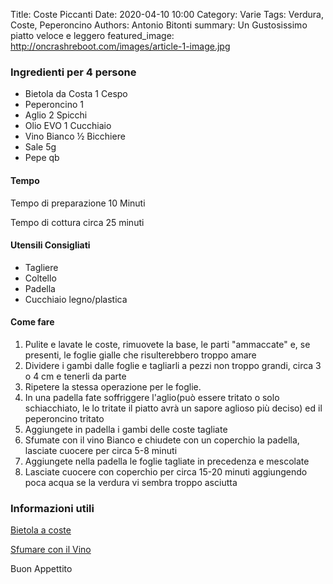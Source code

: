 Title: Coste Piccanti
Date: 2020-04-10 10:00
Category: Varie
Tags: Verdura, Coste, Peperoncino
Authors: Antonio Bitonti
summary: Un Gustosissimo piatto veloce e leggero
featured_image: http://oncrashreboot.com/images/article-1-image.jpg

### Ingredienti per 4 persone

- Bietola da Costa 1 Cespo
- Peperoncino 1
- Aglio 2 Spicchi
- Olio EVO 1 Cucchiaio
- Vino Bianco ½ Bicchiere
- Sale 5g
- Pepe qb

#### Tempo
Tempo di preparazione 10 Minuti

Tempo di cottura circa 25 minuti

#### Utensili Consigliati
- Tagliere
- Coltello
- Padella
- Cucchiaio legno/plastica


#### Come fare
1. Pulite e lavate le coste, rimuovete la base, le parti "ammaccate" e, se presenti, le foglie gialle che risulterebbero troppo amare
2. Dividere i gambi dalle foglie e tagliarli a pezzi non troppo grandi, circa 3 o 4 cm e tenerli da parte
3. Ripetere la stessa operazione per le foglie.
4. In una padella fate soffriggere l'aglio(può essere tritato o solo schiacchiato, le lo tritate il piatto avrà un sapore aglioso più deciso) ed il peperoncino tritato
5. Aggiungete in padella i gambi delle coste tagliate
6. Sfumate con il vino Bianco e chiudete con un coperchio la padella, lasciate cuocere per circa 5-8 minuti
7. Aggiungete nella padella le foglie tagliate in precedenza e mescolate
8. Lasciate cuocere con coperchio per circa 15-20 minuti aggiungendo poca acqua se la verdura vi sembra troppo asciutta


### Informazioni utili
[Bietola a coste](https://www.alimentipedia.it/bietola-da-costa.html)

[Sfumare con il Vino](https://www.agrodolce.it/2015/03/09/sfumare-con-il-vino/)


Buon Appettito
